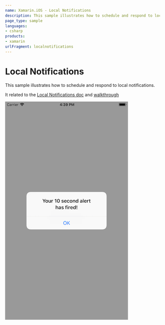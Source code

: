 ```yaml
---
name: Xamarin.iOS - Local Notifications
description: This sample illustrates how to schedule and respond to local notifications. It related to the Local Notifications guide and Walkthrough
page_type: sample
languages:
- csharp
products:
- xamarin
urlFragment: localnotifications
---
```

# Local Notifications

This sample illustrates how to schedule and respond to
local notifications.

It related to the [Local Notifications doc](https://docs.microsoft.com/xamarin/ios/platform/user-notifications/deprecated/local-notifications-in-ios) and [walkthrough](https://docs.microsoft.com/xamarin/ios/platform/user-notifications/deprecated/local-notifications-in-ios-walkthrough)

![iOS app showing a notification](Screenshots/screenshot-2.png)
